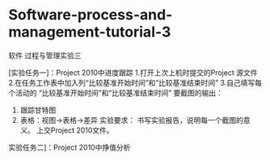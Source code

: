 # Software-process-and-management-tutorial-3
软件 过程与管理实验三


[实验任务一]：Project 2010中进度跟踪
1.打开上次上机时提交的Project 源文件
2.在任务工作表中加入列“比较基准开始时间”和“比较基准结束时间”
3.自己填写每个活动的 “比较基准开始时间”和“比较基准结束时间”
要截图的输出：
1. 跟踪甘特图
2. 表格：视图->表格->差异
实验要求：
书写实验报告，说明每一个截图的意义。
上交Project 2010文件。



实验任务二]：Project 2010中挣值分析
